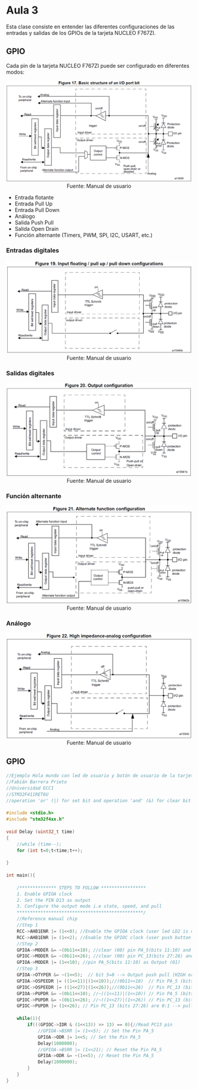 <h1>Aula 3</h1>

Esta clase consiste en entender las diferentes configuraciones de las entradas y salidas de los GPIOs de la tarjeta NUCLEO F767ZI.

<h2>GPIO</h2>

Cada pin de la tarjeta NUCLEO F767ZI puede ser configurado en diferentes modos:

<div align="center">
<img src="image.png" alt="Estructura pin I/O"/>
<br>
<figcaption>Fuente: Manual de usuario</figcaption>
</div>

- Entrada flotante
- Entrada Pull Up
- Entrada Pull Down
- Análogo
- Salida Push Pull
- Salida Open Drain
- Función alternante (Timers, PWM, SPI, I2C, USART, etc.)

<h3>Entradas digitales</h3>

<div align="center">
<img src="image-1.png" alt="Entradas digitales"/>
<br>
<figcaption>Fuente: Manual de usuario</figcaption>
</div>

<h3>Salidas digitales</h3>

<div align="center">
<img src="image-2.png" alt="Salidas digitales"/>
<br>
<figcaption>Fuente: Manual de usuario</figcaption>
</div>

<h3>Función alternante</h3>

<div align="center">
<img src="image-3.png" alt="Función alternante"/>
<br>
<figcaption>Fuente: Manual de usuario</figcaption>
</div>

<h3>Análogo</h3>

<div align="center">
<img src="image-4.png" alt="Análogo"/>
<br>
<figcaption>Fuente: Manual de usuario</figcaption>
</div>



<h2>GPIO</h2>










```cpp
//Ejemplo Hola mundo con led de usuario y botón de usuario de la tarjeta
//Fabián Barrera Prieto
//Universidad ECCI
//STM32F411RET6U
//operation 'or' (|) for set bit and operation 'and' (&) for clear bit

#include <stdio.h>
#include "stm32f4xx.h"

void Delay (uint32_t time)
{
	//while (time--);  
	for (int t=0;t<time;t++);

}

int main(){
	
	/************** STEPS TO FOLLOW *****************
	1. Enable GPIOA clock
	2. Set the PIN D13 as output
	3. Configure the output mode i.e state, speed, and pull
	************************************************/
	//Reference manual chip
	//Step 1
	RCC->AHB1ENR |= (1<<0); //Enable the GPIOA clock (user led LD2 is connected to PA_5)
	RCC->AHB1ENR |= (1<<2); //Enable the GPIOC clock (user push button B1 is connected to PC_13)
	//Step 2
	GPIOA->MODER &= ~(0b11<<10); //clear (00) pin PA_5(bits 11:10) and set as Input (00) for default 
	GPIOC->MODER &= ~(0b11<<26); //clear (00) pin PC_13(bits 27:26) and set as Input (00) for default 
	GPIOA->MODER |= (1<<10); //pin PA_5(bits 11:10) as Output (01)
	//Step 3
	GPIOA->OTYPER &= ~(1<<5);  // bit 5=0 --> Output push pull (HIGH or LOW)
	GPIOA->OSPEEDR |= ((1<<11)|(1<<10));//(0b11<<10)  // Pin PA_5 (bits 11:10) as High Speed (11)
	GPIOC->OSPEEDR |= ((1<<27)|(1<<26));//(0b11<<26)  // Pin PC_13 (bits 27:26) as High Speed (11)
	GPIOA->PUPDR &= ~(0b11<<10); //~((1<<11)|(1<<10)) // Pin PA_5 (bits 11:10) are 0:0 --> no pull up or pull down
	GPIOC->PUPDR &= ~(0b11<<26); //~((1<<27)|(1<<26)) // Pin PC_13 (bits 27:26) are 0:0 --> no pull up or pull down
	GPIOC->PUPDR |= (1<<26); // Pin PC_13 (bits 27:26) are 0:1 --> pull up
	
	while(1){
		if(((GPIOC->IDR & (1<<13)) >> 13) == 0){//Read PC13 pin
			//GPIOA->BSRR |= (1<<5); // Set the Pin PA_5
			GPIOA->ODR |= 1<<5; // Set the Pin PA_5
			Delay(1000000);
			//GPIOA->BSRR |= (1<<21); // Reset the Pin PA_5
			GPIOA->ODR &= ~(1<<5); // Reset the Pin PA_5
			Delay(1000000);
		}
	}
}

```